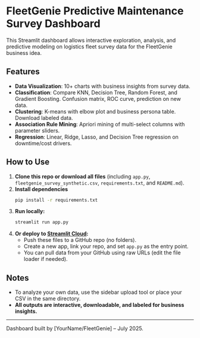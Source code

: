 
# FleetGenie Predictive Maintenance Survey Dashboard

This Streamlit dashboard allows interactive exploration, analysis, and predictive modeling on logistics fleet survey data for the FleetGenie business idea.

## Features
- **Data Visualization**: 10+ charts with business insights from survey data.
- **Classification**: Compare KNN, Decision Tree, Random Forest, and Gradient Boosting. Confusion matrix, ROC curve, prediction on new data.
- **Clustering**: K-means with elbow plot and business persona table. Download labeled data.
- **Association Rule Mining**: Apriori mining of multi-select columns with parameter sliders.
- **Regression**: Linear, Ridge, Lasso, and Decision Tree regression on downtime/cost drivers.

## How to Use

1. **Clone this repo or download all files** (including `app.py`, `fleetgenie_survey_synthetic.csv`, `requirements.txt`, and `README.md`).
2. **Install dependencies**  
   ```bash
   pip install -r requirements.txt
   ```
3. **Run locally:**  
   ```bash
   streamlit run app.py
   ```
4. **Or deploy to [Streamlit Cloud](https://streamlit.io/cloud):**  
   - Push these files to a GitHub repo (no folders).
   - Create a new app, link your repo, and set `app.py` as the entry point.
   - You can pull data from your GitHub using raw URLs (edit the file loader if needed).

## Notes
- To analyze your own data, use the sidebar upload tool or place your CSV in the same directory.
- **All outputs are interactive, downloadable, and labeled for business insights.**

---
Dashboard built by [YourName/FleetGenie] – July 2025.

